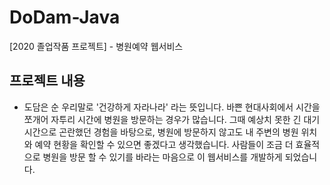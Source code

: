 # DoDam-Java
[2020 졸업작품 프로젝트] - 병원예약 웹서비스

## 프로젝트 내용
- 도담은 순 우리말로 '건강하게 자라나라' 라는 뜻입니다.
바쁜 현대사회에서 시간을 쪼개어 자투리 시간에 병원을 방문하는 경우가 많습니다.
그때 예상치 못한 긴 대기시간으로 곤란했던 경험을 바탕으로, 병원에 방문하지 않고도 내 주변의 병원 위치와 예약 현황을 확인할 수 있으면 좋겠다고 생각했습니다. 사람들이 조금 더 효율적으로 병원을 방문 할 수 있기를 바라는 마음으로 이 웹서비스를 개발하게 되었습니다.
